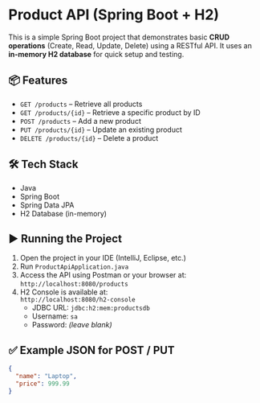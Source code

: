 # Product API (Spring Boot + H2)

This is a simple Spring Boot project that demonstrates basic **CRUD operations** (Create, Read, Update, Delete) using a RESTful API. It uses an **in-memory H2 database** for quick setup and testing.

## 📦 Features

- `GET /products` – Retrieve all products  
- `GET /products/{id}` – Retrieve a specific product by ID  
- `POST /products` – Add a new product  
- `PUT /products/{id}` – Update an existing product  
- `DELETE /products/{id}` – Delete a product  

## 🛠 Tech Stack

- Java  
- Spring Boot  
- Spring Data JPA  
- H2 Database (in-memory)  

## ▶️ Running the Project

1. Open the project in your IDE (IntelliJ, Eclipse, etc.)  
2. Run `ProductApiApplication.java`  
3. Access the API using Postman or your browser at:  
   `http://localhost:8080/products`  
4. H2 Console is available at:  
   `http://localhost:8080/h2-console`  
   - JDBC URL: `jdbc:h2:mem:productsdb`  
   - Username: `sa`  
   - Password: *(leave blank)*  

## ✅ Example JSON for POST / PUT

```json
{
  "name": "Laptop",
  "price": 999.99
}
